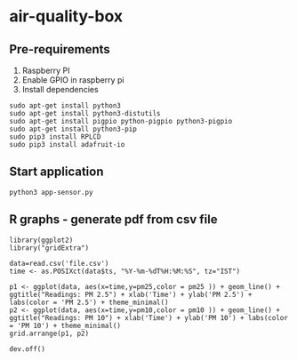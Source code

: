 # air-quality-box

## Pre-requirements
1. Raspberry PI 
1. Enable GPIO in raspberry pi
2. Install dependencies

```
sudo apt-get install python3
sudo apt-get install python3-distutils
sudo apt-get install pigpio python-pigpio python3-pigpio
sudo apt-get install python3-pip
sudo pip3 install RPLCD
sudo pip3 install adafruit-io
```

## Start application
```
python3 app-sensor.py 
```

## R graphs - generate pdf from csv file

```
library(ggplot2)
library("gridExtra")

data=read.csv('file.csv')
time <- as.POSIXct(data$ts, "%Y-%m-%dT%H:%M:%S", tz="IST")

p1 <- ggplot(data, aes(x=time,y=pm25,color = pm25 )) + geom_line() + ggtitle("Readings: PM 2.5") + xlab('Time') + ylab('PM 2.5') + labs(color = 'PM 2.5') + theme_minimal()
p2 <- ggplot(data, aes(x=time,y=pm10,color = pm10 )) + geom_line() + ggtitle("Readings: PM 10") + xlab('Time') + ylab('PM 10') + labs(color = 'PM 10') + theme_minimal()
grid.arrange(p1, p2)

dev.off()
```
